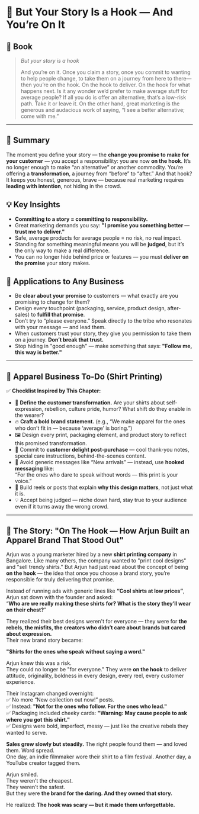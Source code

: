 # 🎯 But Your Story Is a Hook — And You’re On It

## 📔 Book
>_But your story is a hook_
>
>And you’re on it. Once you claim a story, once you commit to wanting to help people change, to take them on a journey from here to there—then you’re on the hook. On the hook to deliver. On the hook for what happens next. Is it any wonder we’d prefer to make average stuff for average people? If all you do is offer an alternative, that’s a low-risk path. Take it or leave it. On the other hand, great marketing is the generous and audacious work of saying, “I see a better alternative; come with me.”

---
## 📌 Summary
The moment you define your story — the **change you promise to make for your customer** — you accept a responsibility: you are now **on the hook**. It’s no longer enough to make “an alternative” or another commodity. You’re offering a **transformation**, a journey from “before” to “after.” And that hook? It keeps you honest, generous, brave — because real marketing requires **leading with intention**, not hiding in the crowd.

## 💡 Key Insights
- **Committing to a story = committing to responsibility.**
- Great marketing demands you say: **"I promise you something better — trust me to deliver."**
- Safe, average products for average people = no risk, no real impact.
- Standing for something meaningful means you will be **judged**, but it’s the only way to make a real difference.
- You can no longer hide behind price or features — you must **deliver on the promise** your story makes.

## 🧠 Applications to Any Business
- Be **clear about your promise** to customers — what exactly are you promising to change for them?
- Design every touchpoint (packaging, service, product design, after-sales) to **fulfill that promise**.
- Don’t try to “please everyone.” Speak directly to the tribe who resonates with your message — and lead them.
- When customers trust your story, they give you permission to take them on a journey. **Don’t break that trust.**
- Stop hiding in "good enough" — make something that says: **"Follow me, this way is better."**

---

## 👕 Apparel Business To-Do (Shirt Printing)

✅ **Checklist Inspired by This Chapter:**

- 🎯 **Define the customer transformation.** Are your shirts about self-expression, rebellion, culture pride, humor? What shift do they enable in the wearer?
- 🔥 **Craft a bold brand statement.** (e.g., “We make apparel for the ones who don’t fit in — because ‘average’ is boring.”)
- 🖼️ Design every print, packaging element, and product story to reflect this promised transformation.
- 🤝 Commit to **customer delight post-purchase** — cool thank-you notes, special care instructions, behind-the-scenes content.
- 🚫 Avoid generic messages like “New arrivals” — instead, use **hooked messaging** like:  
  “For the ones who dare to speak without words — this print is your voice.”
- 🎥 Build reels or posts that explain **why this design matters**, not just what it is.
- 💡 Accept being judged — niche down hard, stay true to your audience even if it turns away the wrong crowd.

---

## 📖 **The Story: "On The Hook — How Arjun Built an Apparel Brand That Stood Out"**

Arjun was a young marketer hired by a new **shirt printing company** in Bangalore. Like many others, the company wanted to "print cool designs" and "sell trendy shirts." But Arjun had just read about the concept of being **on the hook** — the idea that once you choose a brand story, you’re responsible for truly delivering that promise.

Instead of running ads with generic lines like **“Cool shirts at low prices”**, Arjun sat down with the founder and asked:  
“**Who are we really making these shirts for? What is the story they’ll wear on their chest?**”

They realized their best designs weren't for everyone — they were for **the rebels, the misfits, the creators who didn’t care about brands but cared about expression.**  
Their new brand story became:

**"Shirts for the ones who speak without saying a word."**

Arjun knew this was a risk.  
They could no longer be "for everyone." They were **on the hook** to deliver attitude, originality, boldness in every design, every reel, every customer experience.

Their Instagram changed overnight:  
✅ No more “New collection out now!” posts.  
✅ Instead: **"Not for the ones who follow. For the ones who lead."**  
✅ Packaging included cheeky cards: **"Warning: May cause people to ask where you got this shirt."**  
✅ Designs were bold, imperfect, messy — just like the creative rebels they wanted to serve.

**Sales grew slowly but steadily.** The right people found them — and loved them. Word spread.  
One day, an indie filmmaker wore their shirt to a film festival. Another day, a YouTube creator tagged them.

Arjun smiled.  
They weren’t the cheapest.  
They weren’t the safest.  
But they were **the brand for the daring. And they owned that story.**

He realized: **The hook was scary — but it made them unforgettable.**